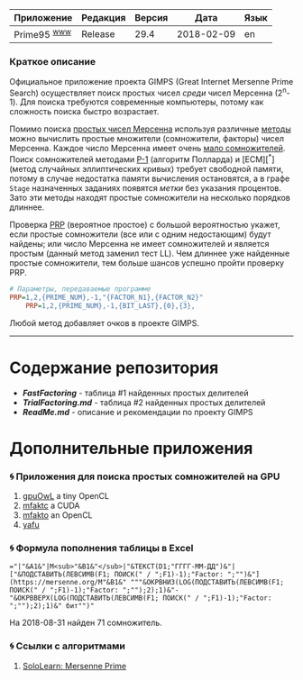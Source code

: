 [License]://creativecommons.org/licenses/by-nc-sa/4.0/deed.ru

Приложение|Редакция|Версия|Дата|Язык
---|---|---|---|---
Prime95 <sup>[www]</sup>|Release|29.4|2018-02-09|en

[www]://mersenne.org/download/ "Download"

### Краткое описание

Официальное приложение проекта GIMPS (Great Internet Mersenne Prime Search) осуществляет поиск простых чисел 
*среди* чисел Мерсенна (2<sup>n</sup>-1). Для поиска требуются современные компьютеры, потому как сложность 
поиска быстро возрастает.

Помимо поиска [простых чисел Мерсенна] используя различные [методы] можно вычислить простые множители 
(сомножители, факторы) чисел Мерсенна. Каждое число Мерсенна имеет очень [мало сомножителей].  
Поиск сомножителей методами [P-1] (алгоритм Полларда) и [ECM][<sup>*</sup>] (метод случайных эллиптических 
кривых) требует свободной памяти, потому в случае недостатка памяти вычисления остановятся, а в графе `Stage` 
назначенных заданиях появятся *метки* без указания процентов. Зато эти методы находят простые сомножители 
на несколько порядков длиннее.  

Проверка [PRP] (вероятное простое) с большой вероятностью укажет, если простые сомножители (все или с одним 
недостающим) будут найдены; или число Мерсенна не имеет сомножителей и является простым (данный метод заменил 
тест LL). Чем длиннее уже найденные простые сомножители, тем больше шансов успешно пройти проверку PRP.
``` cfg
# Параметры, передаваемые программе
PRP=1,2,{PRIME_NUM},-1,"{FACTOR_N1},{FACTOR_N2}"
	PRP=1,2,{PRIME_NUM},-1,{BIT_LAST},{0},{3},
```

Любой метод добавляет очков в проекте GIMPS.

[простых чисел Мерсенна]://www.mersenne.ca/prime.php
[методы]://www.mersenne.org/various/math.php
[мало сомножителей]://www.mersenne.ca/manyfactors.php
[P-1]://www.mersenne.ca/p1missed.php?min=1&max=999999999
[ECM]://www.mersenneforum.org/showthread.php?t=194
[*]://www.mersenneforum.org/showpost.php?p=1406&postcount=19
[PRP]://mersenne.ca/prp.php?show=2&min_exponent=1213&max_exponent=4871

---

# Содержание репозитория

- ***FastFactoring*** - таблица #1 найденных простых делителей
- ***TrialFactoring.md*** - таблица #2 найденных простых делителей
- ***ReadMe.md*** - описание и рекомендации по проекту GIMPS

# Дополнительные приложения

### :cyclone: Приложения для поиска простых сомножителей на GPU

1. [gpuOwL] a tiny OpenCL 
2. [mfaktc] a CUDA 
3. [mfakto] an OpenCL 
4. [yafu] 

[gpuOwL]:http://www.mersenneforum.org/showthread.php?t=22204
[mfaktc]:http://www.mersenneforum.org/showthread.php?t=12827
[mfakto]:http://www.mersenneforum.org/showthread.php?t=15646
[yafu]:http://www.mersenneforum.org/showthread.php?p=488202

### :cyclone: Формула пополнения таблицы в Excel

`="|"&A1&"|M<sub>"&B1&"</sub>|"&ТЕКСТ(D1;"ГГГГ-ММ-ДД")&"|["&ПОДСТАВИТЬ(ЛЕВСИМВ(F1; ПОИСК(" / ";F1)-1);"Factor: ";"")&"](https://mersenne.org/M"&B1&" """&ОКРВНИЗ(LOG(ПОДСТАВИТЬ(ЛЕВСИМВ(F1; ПОИСК(" / ";F1)-1);"Factor: ";"");2);1)&"-"&ОКРВВЕРХ(LOG(ПОДСТАВИТЬ(ЛЕВСИМВ(F1; ПОИСК(" / ";F1)-1);"Factor: ";"");2);1)&" бит"")"`

На 2018-08-31 найден 71 сомножитель.

### :cyclone: Ссылки с алгоритмами

1. [SoloLearn: Mersenne Prime](//sololearn.com/learn/12365/ "EN")

# 
